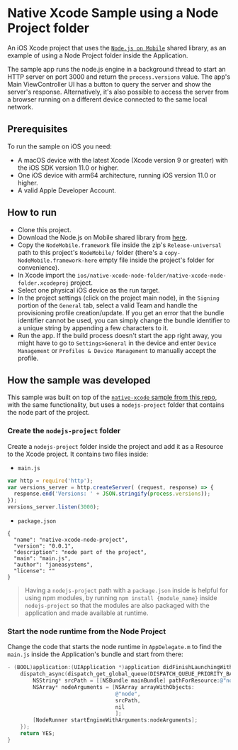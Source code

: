 # Native Xcode Sample using a Node Project folder

An iOS Xcode project that uses the [`Node.js on Mobile`]( https://github.com/janeasystems/nodejs-mobile) shared library, as an example of using a Node Project folder inside the Application.

The sample app runs the node.js engine in a background thread to start an HTTP server on port 3000 and return the `process.versions` value. The app's Main ViewController UI has a button to query the server and show the server's response. Alternatively, it's also possible to access the server from a browser running on a different device connected to the same local network.

## Prerequisites
To run the sample on iOS you need:
 - A macOS device with the latest Xcode (Xcode version 9 or greater) with the iOS SDK version 11.0 or higher.
 - One iOS device with arm64 architecture, running iOS version 11.0 or higher.
 - A valid Apple Developer Account.

## How to run
 - Clone this project.
 - Download the Node.js on Mobile shared library from [here](https://github.com/janeasystems/nodejs-mobile/releases/download/nodejs-mobile-v0.1.4/nodejs-mobile-v0.1.4-ios.zip).
 - Copy the `NodeMobile.framework` file inside the zip's `Release-universal` path to this project's `NodeMobile/` folder (there's a `copy-NodeMobile.framework-here` empty file inside the project's folder for convenience).
 - In Xcode import the `ios/native-xcode-node-folder/native-xcode-node-folder.xcodeproj` project.
 - Select one physical iOS device as the run target.
 - In the project settings (click on the project main node), in the `Signing` portion of the `General` tab, select a valid Team and handle the provisioning profile creation/update. If you get an error that the bundle identifier cannot be used, you can simply change the bundle identifier to a unique string by appending a few characters to it.
 - Run the app. If the build process doesn't start the app right away, you might have to go to `Settings>General` in the device and enter `Device Management` or `Profiles & Device Management` to manually accept the profile.

## How the sample was developed

This sample was built on top of the [`native-xcode` sample from this repo](../native-xcode), with the same functionality, but uses a `nodejs-project` folder that contains the node part of the project.

### Create the `nodejs-project` folder

Create a `nodejs-project` folder inside the project and add it as a Resource to the Xcode project.
It contains two files inside:

- `main.js`
```js
var http = require('http');
var versions_server = http.createServer( (request, response) => {
  response.end('Versions: ' + JSON.stringify(process.versions));
});
versions_server.listen(3000);
```

- `package.json`
```
{
  "name": "native-xcode-node-project",
  "version": "0.0.1",
  "description": "node part of the project",
  "main": "main.js",
  "author": "janeasystems",
  "license": ""
}
```

> Having a `nodejs-project` path with a `package.json` inside is helpful for using npm modules, by running `npm install {module_name}` inside `nodejs-project` so that the modules are also packaged with the application and made available at runtime.

### Start the node runtime from the Node Project

Change the code that starts the node runtime in `AppDelegate.m` to find the `main.js` inside the Application's bundle and start from there:

```objectivec
- (BOOL)application:(UIApplication *)application didFinishLaunchingWithOptions:(NSDictionary *)launchOptions {
    dispatch_async(dispatch_get_global_queue(DISPATCH_QUEUE_PRIORITY_BACKGROUND, 0), ^{
        NSString* srcPath = [[NSBundle mainBundle] pathForResource:@"nodejs-project/main.js" ofType:@""];
        NSArray* nodeArguments = [NSArray arrayWithObjects:
                                  @"node",
                                  srcPath,
                                  nil
                                  ];
        [NodeRunner startEngineWithArguments:nodeArguments];
    });
    return YES;
}
```
